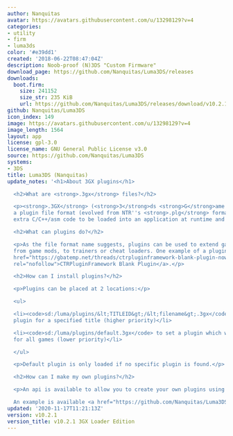 ```yaml
---
author: Nanquitas
avatar: https://avatars.githubusercontent.com/u/13298129?v=4
categories:
- utility
- firm
- luma3ds
color: '#e39dd1'
created: '2018-06-22T08:47:04Z'
description: Noob-proof (N)3DS "Custom Firmware"
download_page: https://github.com/Nanquitas/Luma3DS/releases
downloads:
  boot.firm:
    size: 241152
    size_str: 235 KiB
    url: https://github.com/Nanquitas/Luma3DS/releases/download/v10.2.1/boot.firm
github: Nanquitas/Luma3DS
icon_index: 149
image: https://avatars.githubusercontent.com/u/13298129?v=4
image_length: 1564
layout: app
license: gpl-3.0
license_name: GNU General Public License v3.0
source: https://github.com/Nanquitas/Luma3DS
systems:
- 3DS
title: Luma3DS (Nanquitas)
update_notes: '<h1>About 3GX plugins</h1>

  <h2>What are <strong>.3gx</strong> files?</h2>

  <p><strong>.3GX</strong> (<strong>3</strong>ds <strong>G</strong>ame e<strong>X</strong>tension)  is
  a plugin file format (evolved from NTR''s <strong>.plg</strong> format) which allows
  extra C/C++/asm code to be loaded into an application at runtime and then executed.</p>

  <h2>What can plugins do?</h2>

  <p>As the file format name suggests, plugins can be used to extend game functionality,
  from game mods, to trainers or cheat loaders. One example of a plugin is the <a
  href="https://gbatemp.net/threads/ctrpluginframework-blank-plugin-now-with-action-replay.487729/"
  rel="nofollow">CTRPluginFramework Blank Plugin</a>.</p>

  <h2>How can I install plugins?</h2>

  <p>Plugins can be placed at 2 locations:</p>

  <ul>

  <li><code>sd:/luma/plugins/&lt;TITLEID&gt;/&lt;filename&gt;.3gx</code> to set a
  plugin for a specified title (higher priority)</li>

  <li><code>sd:/luma/plugins/default.3gx</code> to set a plugin which would be loaded
  for all games (lower priority)</li>

  </ul>

  <p>Default plugin is only loaded if no specific plugin is found.</p>

  <h2>How can I make my own plugins?</h2>

  <p>An api is available to allow you to create your own plugins using a menu easily.<br>

  An example is available <a href="https://github.com/Nanquitas/Luma3DS-Plugin-sample">here</a>.</p>'
updated: '2020-11-17T11:21:13Z'
version: v10.2.1
version_title: v10.2.1 3GX Loader Edition
---
```

